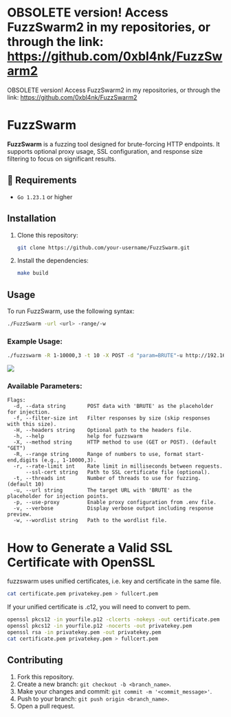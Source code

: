 # OBSOLETE version! Access FuzzSwarm2 in my repositories, or through the link:  https://github.com/0xbl4nk/FuzzSwarm2
OBSOLETE version! Access FuzzSwarm2 in my repositories, or through the link:  https://github.com/0xbl4nk/FuzzSwarm2

# FuzzSwarm

**FuzzSwarm** is a fuzzing tool designed for brute-forcing HTTP endpoints. It supports optional proxy usage, SSL configuration, and response size filtering to focus on significant results.

## 📃 Requirements

- `Go 1.23.1` or higher

## Installation

1. Clone this repository:
    ```bash
    git clone https://github.com/your-username/FuzzSwarm.git
    ```

2. Install the dependencies:
    ```bash
    make build
    ```

## Usage

To run FuzzSwarm, use the following syntax:

```bash
./FuzzSwarm -url <url> -range/-w
```

### Example Usage:

```bash
./fuzzswarm -R 1-10000,3 -t 10 -X POST -d "param=BRUTE"-u http://192.168.1.35:5000/api/test -f 34 -v
```
<img src="https://i.imgur.com/8sf7iLI.png">

### Available Parameters:

```
Flags:
  -d, --data string       POST data with 'BRUTE' as the placeholder for injection.
  -f, --filter-size int   Filter responses by size (skip responses with this size).
  -H, --headers string    Optional path to the headers file.
  -h, --help              help for fuzzswarm
  -X, --method string     HTTP method to use (GET or POST). (default "GET")
  -R, --range string      Range of numbers to use, format start-end,digits (e.g., 1-10000,3).
  -r, --rate-limit int    Rate limit in milliseconds between requests.
      --ssl-cert string   Path to SSL certificate file (optional).
  -t, --threads int       Number of threads to use for fuzzing. (default 10)
  -u, --url string        The target URL with 'BRUTE' as the placeholder for injection points.
  -p, --use-proxy         Enable proxy configuration from .env file.
  -v, --verbose           Display verbose output including response preview.
  -w, --wordlist string   Path to the wordlist file.
```

# How to Generate a Valid SSL Certificate with OpenSSL
fuzzswarm uses unified certificates, i.e. key and certificate in the same file.

```bash
cat certificate.pem privatekey.pem > fullcert.pem
```
If your unified certificate is .c12, you will need to convert to pem.
```bash
openssl pkcs12 -in yourfile.p12 -clcerts -nokeys -out certificate.pem
openssl pkcs12 -in yourfile.p12 -nocerts -out privatekey.pem
openssl rsa -in privatekey.pem -out privatekey.pem
cat certificate.pem privatekey.pem > fullcert.pem
```

## Contributing

1. Fork this repository.
2. Create a new branch: `git checkout -b <branch_name>`.
3. Make your changes and commit: `git commit -m '<commit_message>'`.
4. Push to your branch: `git push origin <branch_name>`.
5. Open a pull request.

